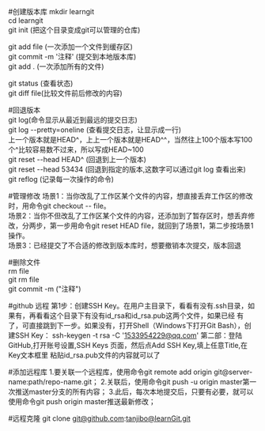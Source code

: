 #创建版本库
 mkdir learngit   
 cd learngit   
 git init (把这个目录变成git可以管理的仓库)   
 
 git add file (一次添加一个文件到缓存区)   
 git commit -m '注释' (提交到本地版本库)  
 git add . (一次添加所有的文件)  
 
 
 git status (查看状态)  
 git diff file(比较文件前后修改的内容)  
 
 
#回退版本  
 git log(命令显示从最近到最远的提交日志)  
 git log --pretty=oneline (查看提交日志，让显示成一行)  
 上一个版本就是HEAD^，上上一个版本就是HEAD^^，当然往上100个版本写100个^比较容易数不过来，所以写成HEAD~100  
 git reset --head HEAD^ (回退到上一个版本)  
 git reset --head 53434 (回退到指定的版本,这数字可以通过git log 查看出来)  
 git reflog (记录每一次操作的命令)  

#管理修改
场景1：当你改乱了工作区某个文件的内容，想直接丢弃工作区的修改时，用命令git checkout -- file。  
场景2：当你不但改乱了工作区某个文件的内容，还添加到了暂存区时，想丢弃修改，分两步，第一步用命令git reset HEAD file，就回到了场景1，第二步按场景1操作。   
场景3：已经提交了不合适的修改到版本库时，想要撤销本次提交，版本回退

#删除文件  
rm file  
git rm file   
git commit -m ("注释")  

#github 远程
  第1步：创建SSH Key。在用户主目录下，看看有没有.ssh目录，如果有，再看看这个目录下有没有id_rsa和id_rsa.pub这两个文件，如果已经          有了，可直接跳到下一步。如果没有，打开Shell（Windows下打开Git Bash），创建SSH Key：
         ssh-keygen -t rsa -C '1533954229@qq.com'
  第二部：登陆GitHub,打开账号设置,SSH Keys 页面，然后点Add SSH Key,填上任意Title,在Key文本框里
          粘贴id_rsa.pub文件的内容就可以了
          
#添加远程库
  1.要关联一个远程库，使用命令git remote add origin git@server-name:path/repo-name.git；
  2.关联后，使用命令git push -u origin master第一次推送master分支的所有内容；
  3.此后，每次本地提交后，只要有必要，就可以使用命令git push origin master推送最新修改；

#远程克隆
 git clone git@github.com:tanjibo@learnGit.git
 
